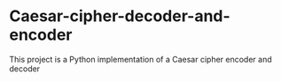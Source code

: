 # Caesar-cipher-decoder-and-encoder
This project is a Python implementation of a Caesar cipher encoder and decoder

